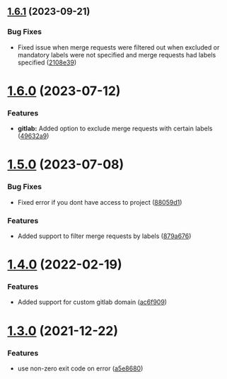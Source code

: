 ## [1.6.1](https://github.com/BottlecapDave/Gitlab-Merge-Request-Reminder/compare/v1.6.0...v1.6.1) (2023-09-21)


### Bug Fixes

* Fixed issue when merge requests were filtered out when excluded or mandatory labels were not specified and merge requests had labels specified ([2108e39](https://github.com/BottlecapDave/Gitlab-Merge-Request-Reminder/commit/2108e39d1cb62815d0166bce7b56794848874f9e))

# [1.6.0](https://github.com/BottlecapDave/Gitlab-Merge-Request-Reminder/compare/v1.5.0...v1.6.0) (2023-07-12)

### Features

* **gitlab:** Added option to exclude merge requests with certain labels ([49632a9](https://github.com/BottlecapDave/Gitlab-Merge-Request-Reminder/commit/49632a9744cb9d7dbf3de598129873a5db982070))

# [1.5.0](https://github.com/BottlecapDave/Gitlab-Merge-Request-Reminder/compare/v1.4.0...v1.5.0) (2023-07-08)


### Bug Fixes

* Fixed error if you dont have access to project ([88059d1](https://github.com/BottlecapDave/Gitlab-Merge-Request-Reminder/commit/88059d1ff9e68eec5cd994f788942b888af89a05))

### Features

* Added support to filter merge requests by labels ([879a676](https://github.com/BottlecapDave/Gitlab-Merge-Request-Reminder/commit/879a67663a80d378dcb7a167b86046da62ffd517))

# [1.4.0](https://github.com/BottlecapDave/Gitlab-Merge-Request-Reminder/compare/v1.3.0...v1.4.0) (2022-02-19)


### Features

* Added support for custom gitlab domain ([ac6f909](https://github.com/BottlecapDave/Gitlab-Merge-Request-Reminder/commit/ac6f9099657c74284c9c94a81b138eb1e7f1d77e))

# [1.3.0](https://github.com/BottlecapDave/Gitlab-Merge-Request-Reminder/compare/v1.2.2...v1.3.0) (2021-12-22)


### Features

* use non-zero exit code on error ([a5e8680](https://github.com/BottlecapDave/Gitlab-Merge-Request-Reminder/commit/a5e8680e4851fa1650a5a117ca368b507d1c46ac))
